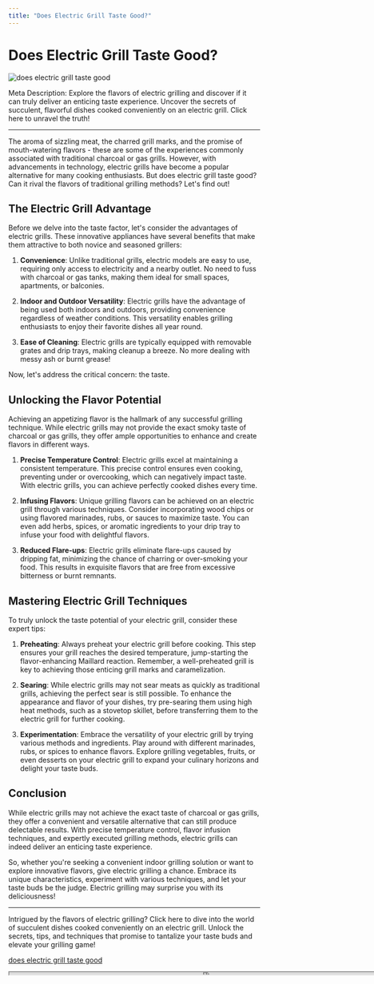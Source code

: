```yaml
---
title: "Does Electric Grill Taste Good?"
---
```

# Does Electric Grill Taste Good?


![does electric grill taste good](https://images.unsplash.com/photo-1495001258031-d1b407bc1776?ixid=M3w0ODkxMTF8MHwxfHNlYXJjaHwxfHxkb2VzJTIwZWxlY3RyaWMlMjBncmlsbCUyMHRhc3RlJTIwZ29vZHxlbnwwfHx8fDE2OTI4MDI4MDl8MA&ixlib=rb-4.0.3&w=512&fit=max)

Meta Description: Explore the flavors of electric grilling and discover if it can truly deliver an enticing taste experience. Uncover the secrets of succulent, flavorful dishes cooked conveniently on an electric grill. Click here to unravel the truth!

---

The aroma of sizzling meat, the charred grill marks, and the promise of mouth-watering flavors - these are some of the experiences commonly associated with traditional charcoal or gas grills. However, with advancements in technology, electric grills have become a popular alternative for many cooking enthusiasts. But does electric grill taste good? Can it rival the flavors of traditional grilling methods? Let's find out!

## The Electric Grill Advantage

Before we delve into the taste factor, let's consider the advantages of electric grills. These innovative appliances have several benefits that make them attractive to both novice and seasoned grillers:

1. **Convenience**: Unlike traditional grills, electric models are easy to use, requiring only access to electricity and a nearby outlet. No need to fuss with charcoal or gas tanks, making them ideal for small spaces, apartments, or balconies.

2. **Indoor and Outdoor Versatility**: Electric grills have the advantage of being used both indoors and outdoors, providing convenience regardless of weather conditions. This versatility enables grilling enthusiasts to enjoy their favorite dishes all year round.

3. **Ease of Cleaning**: Electric grills are typically equipped with removable grates and drip trays, making cleanup a breeze. No more dealing with messy ash or burnt grease!

Now, let's address the critical concern: the taste.

## Unlocking the Flavor Potential

Achieving an appetizing flavor is the hallmark of any successful grilling technique. While electric grills may not provide the exact smoky taste of charcoal or gas grills, they offer ample opportunities to enhance and create flavors in different ways.

1. **Precise Temperature Control**: Electric grills excel at maintaining a consistent temperature. This precise control ensures even cooking, preventing under or overcooking, which can negatively impact taste. With electric grills, you can achieve perfectly cooked dishes every time.

2. **Infusing Flavors**: Unique grilling flavors can be achieved on an electric grill through various techniques. Consider incorporating wood chips or using flavored marinades, rubs, or sauces to maximize taste. You can even add herbs, spices, or aromatic ingredients to your drip tray to infuse your food with delightful flavors.

3. **Reduced Flare-ups**: Electric grills eliminate flare-ups caused by dripping fat, minimizing the chance of charring or over-smoking your food. This results in exquisite flavors that are free from excessive bitterness or burnt remnants.

## Mastering Electric Grill Techniques

To truly unlock the taste potential of your electric grill, consider these expert tips:

1. **Preheating**: Always preheat your electric grill before cooking. This step ensures your grill reaches the desired temperature, jump-starting the flavor-enhancing Maillard reaction. Remember, a well-preheated grill is key to achieving those enticing grill marks and caramelization.

2. **Searing**: While electric grills may not sear meats as quickly as traditional grills, achieving the perfect sear is still possible. To enhance the appearance and flavor of your dishes, try pre-searing them using high heat methods, such as a stovetop skillet, before transferring them to the electric grill for further cooking.

3. **Experimentation**: Embrace the versatility of your electric grill by trying various methods and ingredients. Play around with different marinades, rubs, or spices to enhance flavors. Explore grilling vegetables, fruits, or even desserts on your electric grill to expand your culinary horizons and delight your taste buds.

## Conclusion

While electric grills may not achieve the exact taste of charcoal or gas grills, they offer a convenient and versatile alternative that can still produce delectable results. With precise temperature control, flavor infusion techniques, and expertly executed grilling methods, electric grills can indeed deliver an enticing taste experience.

So, whether you're seeking a convenient indoor grilling solution or want to explore innovative flavors, give electric grilling a chance. Embrace its unique characteristics, experiment with various techniques, and let your taste buds be the judge. Electric grilling may surprise you with its deliciousness!

---

Intrigued by the flavors of electric grilling? Click here to dive into the world of succulent dishes cooked conveniently on an electric grill. Unlock the secrets, tips, and techniques that promise to tantalize your taste buds and elevate your grilling game!

[does electric grill taste good](https://foxheightspubandgrill.com/post/does-electric-grill-taste-good)

<iframe src='https://foxheightspubandgrill.com/post/does-electric-grill-taste-good' width='800' height='5'></iframe>